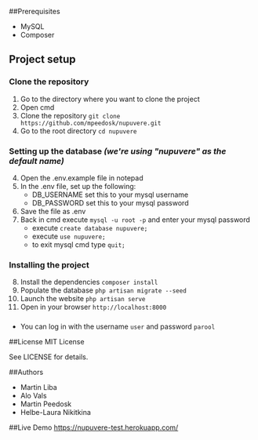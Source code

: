 ##Prerequisites

- MySQL
- Composer

## Project setup

### Clone the repository
1. Go to the directory where you want to clone the project
2. Open cmd
2. Clone the repository `git clone https://github.com/mpeedosk/nupuvere.git`
3. Go to the root directory `cd nupuvere`

### Setting up the database _(we're using "nupuvere" as the default name)_
4. Open the .env.example file in notepad
5. In the .env file, set up the following:
    * DB_USERNAME set this to your mysql username
    * DB_PASSWORD set this to your mysql password
6. Save the file as .env
7. Back in cmd execute `mysql -u root -p` and enter your mysql password
    * execute `create database nupuvere;`
    * execute `use nupuvere;`
    * to exit mysql cmd type `quit;`

### Installing the project
8. Install the dependencies `composer install`
9. Populate the database `php artisan migrate --seed`
10. Launch the website `php artisan serve`
11. Open in your browser `http://localhost:8000`

###
* You can log in with the username `user` and password `parool`

##License
MIT License

See LICENSE for details.

##Authors
- Martin Liba
- Alo Vals
- Martin Peedosk
- Helbe-Laura Nikitkina

##Live Demo
https://nupuvere-test.herokuapp.com/
